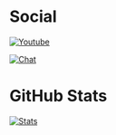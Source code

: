 # Social
[![Youtube](https://img.shields.io/badge/%20YouTube-1567da.svg)]([https://www.youtube.com/channel/UCkIaXJkuRGKSEYnlEvxKMiw](https://www.youtube.com/channel/UC3wKq0NLwP5XQGnQ7p5zgwQ))


[![Chat](https://img.shields.io/badge/Discord-6289da.svg)](https://discord.gg/Vemmf6GECg)

# GitHub Stats


[![Stats](https://github-readme-stats.vercel.app/api?username=YDC-Deadly&show_icons=true&hide_title=true)](https://github.com/User00092)
<!--
**User00092/User00092** is a ✨ _special_ ✨ repository because its `README.md` (this file) appears on your GitHub profile.

Here are some ideas to get you started:

- 🔭 I’m currently working on ...
- 🌱 I’m currently learning ...
- 👯 I’m looking to collaborate on ...
- 🤔 I’m looking for help with ...
- 💬 Ask me about ...
- 📫 How to reach me: ...
- 😄 Pronouns: ...
- ⚡ Fun fact: ...
-->
